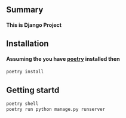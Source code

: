 ## Summary 
#### This is Django Project 

## Installation 
#### Assuming the you have [poetry](https://python-poetry.org/docs/) installed then 




```bash
poetry install
```

## Getting startd 

```bash
poetry shell
poetry run python manage.py runserver
```

